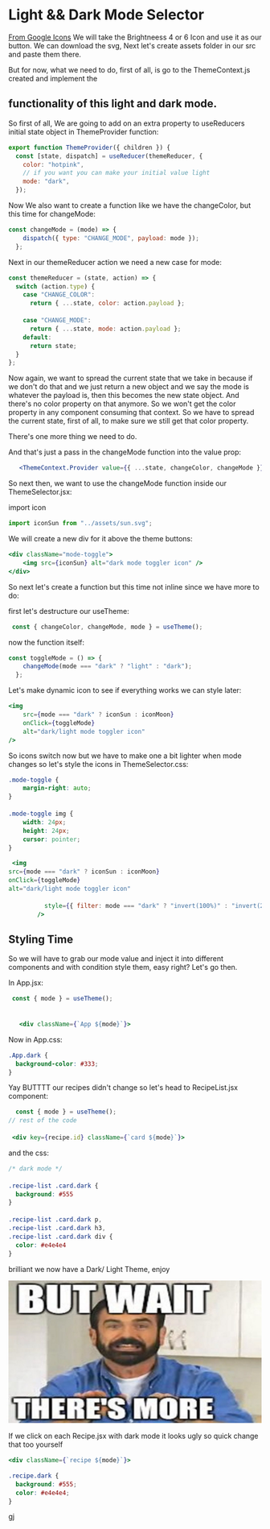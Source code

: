 # Light && Dark Mode Selector

[From Google Icons](https://fonts.google.com/icons) We will take the Brightneess 4 or 6 Icon and use it as our button. We can download the svg, Next let's create assets folder in our src and paste them there.

But for now, what we need to do, first of all, is go to the ThemeContext.js created and implement the

## functionality of this light and dark mode.

So first of all, We are going to add on an extra property to useReducers initial state object in ThemeProvider function:

```jsx
export function ThemeProvider({ children }) {
  const [state, dispatch] = useReducer(themeReducer, {
    color: "hotpink",
    // if you want you can make your initial value light
    mode: "dark",
  });
```

Now We also want to create a function like we have the changeColor, but this time for changeMode:

```jsx
const changeMode = (mode) => {
    dispatch({ type: "CHANGE_MODE", payload: mode });
  };
```

Next in our themeReducer action we need a new case for mode:

```jsx
const themeReducer = (state, action) => {
  switch (action.type) {
    case "CHANGE_COLOR":
      return { ...state, color: action.payload };

    case "CHANGE_MODE":
      return { ...state, mode: action.payload };
    default:
      return state;
  }
};
```


Now again, we want to spread the current state that we take in because if we don't do that and we just return a new object and we say the mode is whatever the payload is, then this becomes the new state object. And there's no color property on that anymore. So we won't get the color property in any component consuming that context. So we have to spread the current state, first of all, to make sure we still get that color property.

There's one more thing we need to do.

And that's just a pass in the changeMode function into the value prop:

```jsx
   <ThemeContext.Provider value={{ ...state, changeColor, changeMode }}>
```


So next then, we want to use the changeMode function inside our ThemeSelector.jsx:

import icon
```jsx
import iconSun from "../assets/sun.svg";
```
We will create a new div for it above the theme buttons:

```jsx
<div className="mode-toggle">
    <img src={iconSun} alt="dark mode toggler icon" />
</div>
```

So next let's create a function but this time not inline since we have more to do:

first let's destructure our useTheme:

```jsx
 const { changeColor, changeMode, mode } = useTheme();
```

now the function itself:

```jsx
const toggleMode = () => {
    changeMode(mode === "dark" ? "light" : "dark");
  };
```

Let's make dynamic icon to see if everything works we can style later:

```jsx
<img
    src={mode === "dark" ? iconSun : iconMoon}
    onClick={toggleMode}
    alt="dark/light mode toggler icon"
/>
```

So icons switch now but we have to make one a bit lighter when mode changes so let's style the icons in ThemeSelector.css:

```css
.mode-toggle {
    margin-right: auto;
}

.mode-toggle img {
    width: 24px;
    height: 24px;
    cursor: pointer;
}
```
```jsx
 <img
src={mode === "dark" ? iconSun : iconMoon}
onClick={toggleMode}
alt="dark/light mode toggler icon"

          style={{ filter: mode === "dark" ? "invert(100%)" : "invert(20%)" }}
        />
```

## Styling Time

So we will have to grab our mode value and inject it into different components and with condition style them, easy right? Let's go then.

 In App.jsx:

```jsx
 const { mode } = useTheme();


   <div className={`App ${mode}`}>
```

Now in App.css:

```css
.App.dark {
  background-color: #333;
}
```

Yay BUTTTT our recipes didn't change so let's head to RecipeList.jsx component:

```jsx
  const { mode } = useTheme();
// rest of the code

 <div key={recipe.id} className={`card ${mode}`}>
```

and the css:

```css
/* dark mode */

.recipe-list .card.dark {
  background: #555
}

.recipe-list .card.dark p,
.recipe-list .card.dark h3,
.recipe-list .card.dark div {
  color: #e4e4e4
}
```

brilliant we now have a Dark/ Light Theme, enjoy

![hol up](./images/but-wait.jpg)

If we click on each Recipe.jsx with dark mode it looks ugly so quick change that too yourself




```jsx
<div className={`recipe ${mode}`}>
```

```css
.recipe.dark {
  background: #555;
  color: #e4e4e4;
}
```

gj